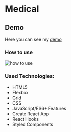 # Medical

## Demo

Here you can see my [demo](https://vov4ukz53.github.io/medical/)

### How to use
![how to use](https://i.ibb.co/n0xMGr9/httpsi-ibb-co-Cnf6k5h-Lista-zakupow123.gif)

### Used Technologies:
- HTML5
- Flexbox
- Grid
- CSS
- JavaScript/ES6+ Features
- Create React App
- React Hooks
- Styled Components
